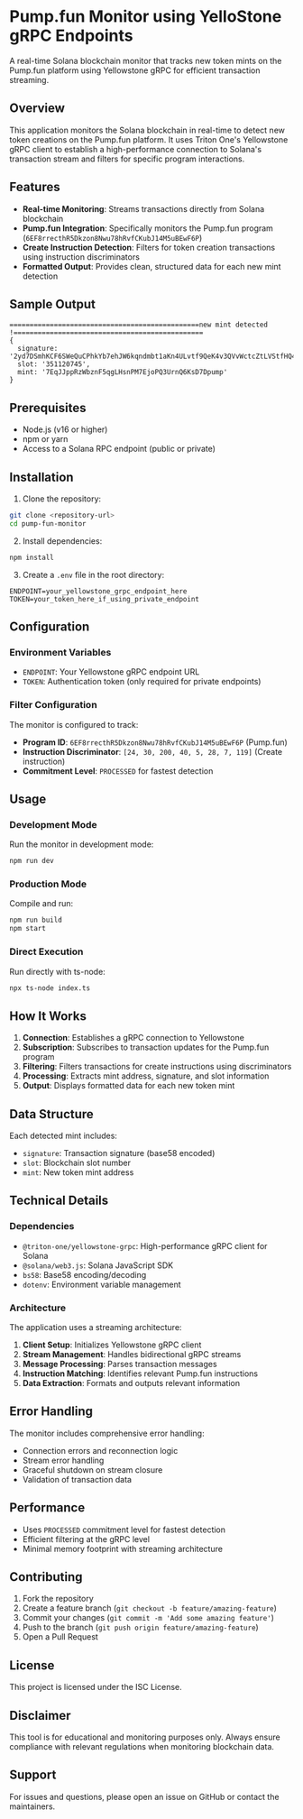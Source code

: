 # Pump.fun Monitor using YelloStone gRPC Endpoints

A real-time Solana blockchain monitor that tracks new token mints on the Pump.fun platform using Yellowstone gRPC for efficient transaction streaming.

## Overview

This application monitors the Solana blockchain in real-time to detect new token creations on the Pump.fun platform. It uses Triton One's Yellowstone gRPC client to establish a high-performance connection to Solana's transaction stream and filters for specific program interactions.

## Features

- **Real-time Monitoring**: Streams transactions directly from Solana blockchain
- **Pump.fun Integration**: Specifically monitors the Pump.fun program (`6EF8rrecthR5Dkzon8Nwu78hRvfCKubJ14M5uBEwF6P`)
- **Create Instruction Detection**: Filters for token creation transactions using instruction discriminators
- **Formatted Output**: Provides clean, structured data for each new mint detection

## Sample Output

```
===============================================new mint detected !===============================================
{
  signature: '2yd7DSmhKCF6SWeQuCPhkYb7ehJW6kqndmbt1aKn4ULvtf9QeK4v3QVvWctcZtLVStfHQ47AeWPMw1xHsJu9DdDR',
  slot: '351120745',
  mint: '7EqJJppRzWbznF5qgLHsnPM7EjoPQ3UrnQ6KsD7Dpump'
}
```

## Prerequisites

- Node.js (v16 or higher)
- npm or yarn
- Access to a Solana RPC endpoint (public or private)

## Installation

1. Clone the repository:
```bash
git clone <repository-url>
cd pump-fun-monitor
```

2. Install dependencies:
```bash
npm install
```

3. Create a `.env` file in the root directory:
```env
ENDPOINT=your_yellowstone_grpc_endpoint_here
TOKEN=your_token_here_if_using_private_endpoint
```

## Configuration

### Environment Variables

- `ENDPOINT`: Your Yellowstone gRPC endpoint URL
- `TOKEN`: Authentication token (only required for private endpoints)

### Filter Configuration

The monitor is configured to track:
- **Program ID**: `6EF8rrecthR5Dkzon8Nwu78hRvfCKubJ14M5uBEwF6P` (Pump.fun)
- **Instruction Discriminator**: `[24, 30, 200, 40, 5, 28, 7, 119]` (Create instruction)
- **Commitment Level**: `PROCESSED` for fastest detection

## Usage

### Development Mode

Run the monitor in development mode:
```bash
npm run dev
```

### Production Mode

Compile and run:
```bash
npm run build
npm start
```

### Direct Execution

Run directly with ts-node:
```bash
npx ts-node index.ts
```

## How It Works

1. **Connection**: Establishes a gRPC connection to Yellowstone
2. **Subscription**: Subscribes to transaction updates for the Pump.fun program
3. **Filtering**: Filters transactions for create instructions using discriminators
4. **Processing**: Extracts mint address, signature, and slot information
5. **Output**: Displays formatted data for each new token mint

## Data Structure

Each detected mint includes:
- `signature`: Transaction signature (base58 encoded)
- `slot`: Blockchain slot number
- `mint`: New token mint address

## Technical Details

### Dependencies

- `@triton-one/yellowstone-grpc`: High-performance gRPC client for Solana
- `@solana/web3.js`: Solana JavaScript SDK
- `bs58`: Base58 encoding/decoding
- `dotenv`: Environment variable management

### Architecture

The application uses a streaming architecture:
1. **Client Setup**: Initializes Yellowstone gRPC client
2. **Stream Management**: Handles bidirectional gRPC streams
3. **Message Processing**: Parses transaction messages
4. **Instruction Matching**: Identifies relevant Pump.fun instructions
5. **Data Extraction**: Formats and outputs relevant information

## Error Handling

The monitor includes comprehensive error handling:
- Connection errors and reconnection logic
- Stream error handling
- Graceful shutdown on stream closure
- Validation of transaction data

## Performance

- Uses `PROCESSED` commitment level for fastest detection
- Efficient filtering at the gRPC level
- Minimal memory footprint with streaming architecture

## Contributing

1. Fork the repository
2. Create a feature branch (`git checkout -b feature/amazing-feature`)
3. Commit your changes (`git commit -m 'Add some amazing feature'`)
4. Push to the branch (`git push origin feature/amazing-feature`)
5. Open a Pull Request

## License

This project is licensed under the ISC License.

## Disclaimer

This tool is for educational and monitoring purposes only. Always ensure compliance with relevant regulations when monitoring blockchain data.

## Support

For issues and questions, please open an issue on GitHub or contact the maintainers.
